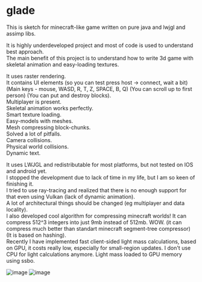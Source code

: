 # glade


This is sketch for minecraft-like game written on pure java and lwjgl and assimp libs.  

It is highly underdeveloped project and most of code is used to understand best approach.  
The main benefit of this project is to understand how to write 3d game with skeletal animation and easy-loading textures.

It uses raster rendering.  
It contains UI elements (so you can test press host -> connect, wait a bit) (Main keys - mouse, WASD, R, T, Z, SPACE, B, Q) (You can scroll up to first person) (You can put and destroy blocks).  
Multiplayer is present.  
Skeletal animation works perfectly.  
Smart texture loading.  
Easy-models with meshes.  
Mesh compressing block-chunks.  
Solved a lot of pitfalls.  
Camera collisions.  
Physical world collisions.  
Dynamic text.  

It uses LWJGL and redistributable for most platforms, but not tested on IOS and android yet.  
I stopped the development due to lack of time in my life, but I am so keen of finishing it.  
I tried to use ray-tracing and realized that there is no enough support for that even using Vulkan (lack of dynamic animation).  
A lot of architectural things should be changed (eg multiplayer and data locality).  
I also developed cool algorithm for compressing minecraft worlds! It can compress 512^3 integers into just 9mb instead of 512mb. WOW. (it can compress much better than standart minecraft segment-tree compressor) (It is based on hashing).  
Recently I have implemented fast client-sided light mass calculations, based on GPU, it costs really low, especially for small-region updates.
I don't use CPU for light calculations anymore. Light mass loaded to GPU memory using ssbo.

![image](https://i.imgur.com/DmHU0Kd.png)
![image](https://i.imgur.com/u2WM07n.jpg)

